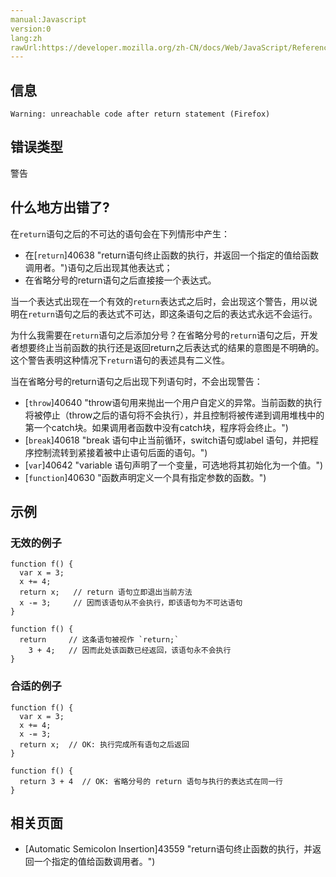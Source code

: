 ```yaml
---
manual:Javascript
version:0
lang:zh
rawUrl:https://developer.mozilla.org/zh-CN/docs/Web/JavaScript/Reference/Errors/Stmt_after_return
---
```






## 信息<a name="信息"></a>

```
Warning: unreachable code after return statement (Firefox)

```

## 错误类型<a name="错误类型"></a>


警告


## 什么地方出错了?<a name="什么地方出错了"></a>


在`return`语句之后的不可达的语句会在下列情形中产生：


* 在[`return`]40638 "return语句终止函数的执行，并返回一个指定的值给函数调用者。")语句之后出现其他表达式；
* 在省略分号的return语句之后直接接一个表达式。


当一个表达式出现在一个有效的`return`表达式之后时，会出现这个警告，用以说明在`return`语句之后的表达式不可达，即这条语句之后的表达式永远不会运行。



为什么我需要在`return`语句之后添加分号？在省略分号的`return`语句之后，开发者想要终止当前函数的执行还是返回return之后表达式的结果的意图是不明确的。这个警告表明这种情况下`return`语句的表述具有二义性。



当在省略分号的return语句之后出现下列语句时，不会出现警告：


* [`throw`]40640 "throw语句用来抛出一个用户自定义的异常。当前函数的执行将被停止（throw之后的语句将不会执行），并且控制将被传递到调用堆栈中的第一个catch块。如果调用者函数中没有catch块，程序将会终止。")
* [`break`]40618 "break 语句中止当前循环，switch语句或label 语句，并把程序控制流转到紧接着被中止语句后面的语句。")
* [`var`]40642 "variable 语句声明了一个变量，可选地将其初始化为一个值。")
* [`function`]40630 "函数声明定义一个具有指定参数的函数。")

## 示例<a name="示例"></a>

### 无效的例子<a name="无效的例子"></a>

```
function f() {
  var x = 3;
  x += 4;
  return x;   // return 语句立即退出当前方法
  x -= 3;     // 因而该语句从不会执行，即该语句为不可达语句
}

function f() {
  return     // 这条语句被视作 `return;`
    3 + 4;   // 因而此处该函数已经返回，该语句永不会执行
}

```

### 合适的例子<a name="合适的例子"></a>

```
function f() {
  var x = 3;
  x += 4;
  x -= 3;
  return x;  // OK: 执行完成所有语句之后返回
}

function f() {
  return 3 + 4  // OK: 省略分号的 return 语句与执行的表达式在同一行
}

```

## 相关页面<a name="相关页面"></a>

* [Automatic Semicolon Insertion]43559 "return语句终止函数的执行，并返回一个指定的值给函数调用者。")



